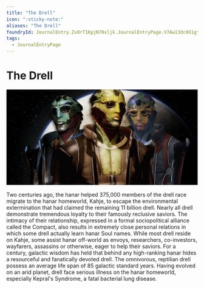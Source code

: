 ```yaml
---
title: "The Drell"
icon: ":sticky-note:"
aliases: "The Drell"
foundryId: JournalEntry.Zv8rT1KpjN70xljk.JournalEntryPage.V7Aw13dc0X1gteIg
tags:
  - JournalEntryPage
---
```


# The Drell
![The Drell](/src/assets/media/drell.png)

Two centuries ago, the hanar helped 375,000 members of the drell race migrate to the hanar homeworld, Kahje, to escape the environmental extermination that had claimed the remaining 11 billion drell.  Nearly all drell demonstrate tremendous loyalty to their famously reclusive saviors. The intimacy of their relationship, expressed in a formal sociopolitical alliance called the Compact, also results in extremely close personal relations in which some drell actually learn hanar Soul names. While most drell reside on Kahje, some assist hanar off-world as envoys, researchers, co-investors, wayfarers, assassins or otherwise, eager to help their saviors. For a century, galactic wisdom has held that behind any high-ranking hanar hides a resourceful and fanatically devoted drell.  The omnivorous, reptilian drell possess an average life span of 85 galactic standard years. Having evolved on an arid planet, drell face serious illness on the hanar homeworld, especially Kepral's Syndrome, a fatal bacterial lung disease.
